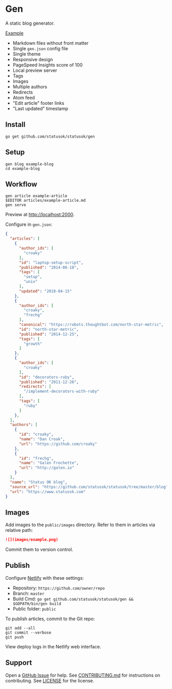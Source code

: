 # Gen

A static blog generator.

[Example](https://www.statusok.com)

* Markdown files without front matter
* Single `gen.json` config file
* Single theme
* Responsive design
* PageSpeed Insights score of 100
* Local preview server
* Tags
* Images
* Multiple authors
* Redirects
* Atom feed
* "Edit article" footer links
* "Last updated" timestamp

## Install

```
go get github.com/statusok/statusok/gen
```

## Setup

```
gen blog example-blog
cd example-blog
```

## Workflow

```
gen article example-article
$EDITOR articles/example-article.md
gen serve
```

Preview at <http://localhost:2000>.

Configure in `gen.json`:

```json
{
  "articles": [
    {
      "author_ids": [
        "croaky"
      ],
      "id": "laptop-setup-script",
      "published": "2014-06-18",
      "tags": [
        "setup",
        "unix"
      ],
      "updated": "2018-04-15"
    },
    {
      "author_ids": [
        "croaky",
        "frechg"
      ],
      "canonical": "https://robots.thoughtbot.com/north-star-metric",
      "id": "north-star-metric",
      "published": "2014-12-25",
      "tags": [
        "growth"
      ]
    },
    {
      "author_ids": [
        "croaky"
      ],
      "id": "decorators-ruby",
      "published": "2011-12-26",
      "redirects": [
        "/implement-decorators-with-ruby"
      ],
      "tags": [
        "ruby"
      ]
    },
  ],
  "authors": [
    {
      "id": "croaky",
      "name": "Dan Croak",
      "url": "https://github.com/croaky"
    },
    {
      "id": "frechg",
      "name": "Galen Frechette",
      "url": "http://galen.io"
    }
  ],
  "name": "Status OK blog",
  "source_url": "https://github.com/statusok/statusok/tree/master/blog",
  "url": "https://www.statusok.com"
}
```

## Images

Add images to the `public/images` directory.
Refer to them in articles via relative path:

```md
![](images/example.png)
```

Commit them to version control.

## Publish

Configure [Netlify] with these settings:

[Netlify]: https://www.netlify.com

* Repository: `https://github.com/owner/repo`
* Branch: `master`
* Build Cmd: `go get github.com/statusok/statusok/gen && $GOPATH/bin/gen build`
* Public folder: `public`

To publish articles, commit to the Git repo:

```
git add --all
git commit --verbose
git push
```

View deploy logs in the Netlify web interface.

## Support

Open a [GitHub Issue][issues] for help.
See [CONTRIBUTING.md][contrib] for instructions on contributing.
See [LICENSE] for the license.

[issues]: https://github.com/statusok/statusok/issues
[contrib]: CONTRIBUTING.md
[LICENSE]: ../LICENSE

